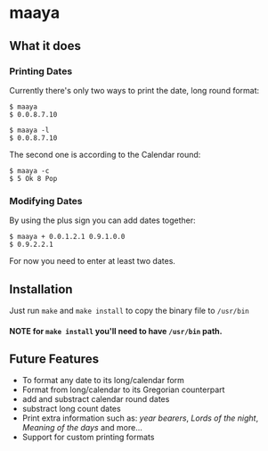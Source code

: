 # maaya

## What it does
### Printing Dates
Currently there's only two ways to print the date, long round format:

```
$ maaya
$ 0.0.8.7.10

$ maaya -l
$ 0.0.8.7.10
```

The second one is according to the Calendar round:

```
$ maaya -c 
$ 5 Ok 8 Pop
```
### Modifying Dates
By using the plus sign you can add dates together:

```
$ maaya + 0.0.1.2.1 0.9.1.0.0
$ 0.9.2.2.1
```

For now you need to enter at least two dates.

## Installation
Just run `make` and `make install` to copy the binary file to `/usr/bin`

#### NOTE for `make install` you'll need to have `/usr/bin` path.

## Future Features

- To format any date to its long/calendar form
- Format from long/calendar to its Gregorian counterpart
- add and substract calendar round dates
- substract long count dates
- Print extra information such as: _year bearers_, _Lords of the night_, _Meaning of the days_ and more...
- Support for custom printing formats
